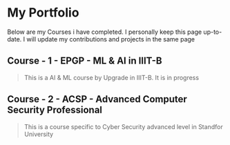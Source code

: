 
# My Portfolio

Below are my Courses i have completed. I personally keep this page up-to-date. 
I will update my contributions and projects in the same page

## Course - 1 - EPGP - ML & AI in IIIT-B

> This is a AI & ML course by Upgrade in IIIT-B. It is in progress

## Course - 2 - ACSP - Advanced Computer Security Professional

> This is a course specific to Cyber Security advanced level in Standfor University

